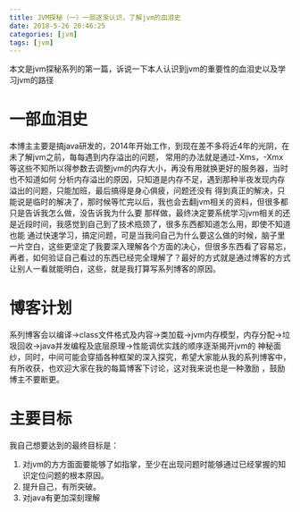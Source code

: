 ```yaml
---
title: JVM探秘（一）一部逐渐认识，了解jvm的血泪史
date: 2018-5-26 20:46:25
categories: [jvm]
tags: [jvm]
---
```


本文是jvm探秘系列的第一篇，诉说一下本人认识到jvm的重要性的血泪史以及学习jvm的路径

<!-- more -->

# 一部血泪史

本博主主要是搞java研发的，2014年开始工作，到现在差不多将近4年的光阴，在未了解jvm之前，每每遇到内存溢出的问题，
常用的办法就是通过-Xms，-Xmx等这些不知所以得参数去调整jvm的内存大小，再没有用就换更好的服务器，当时也不知道如何
分析内存溢出的原因，只知道是内存不足，遇到那种半夜发现内存溢出的问题，只能加班，最后搞得是身心俱疲，问题还没有
得到真正的解决，只能说是临时的解决了，那时候等忙完以后，我也会去翻jvm相关的资料，但很多都只是告诉我怎么做，没告诉我为什么要
那样做，最终决定要系统学习jvm相关的还是近段时间，我感觉到自己到了技术瓶颈了，很多东西都知道怎么用，即使不知道也能
通过快速学习，搞定问题，可是当我问自己为什么要这么做的时候，脑子里一片空白，这些更坚定了我要深入理解各个方面的决心，但很多东西看了容易忘，
再者，如何验证自己看过的东西已经完全理解了？最好的方式就是通过博客的方式让别人一看就能明白，这些，就是我打算写系列博客的原因。

# 博客计划

系列博客会以编译->class文件格式及内容->类加载->jvm内存模型，内存分配->垃圾回收->java并发编程及底层原理->性能调优实践的顺序逐渐揭开jvm的
神秘面纱，同时，中间可能会穿插各种框架的深入探究，希望大家能从我的系列博客中，有所收获，也欢迎大家在我的每篇博客下讨论，这对我来说也是一种激励
，鼓励博主不要断更。

# 主要目标
我自己想要达到的最终目标是：
1. 对jvm的方方面面要能够了如指掌，至少在出现问题时能够通过已经掌握的知识定位问题的根本原因。
2. 提升自己，有所突破。
3. 对java有更加深刻理解
